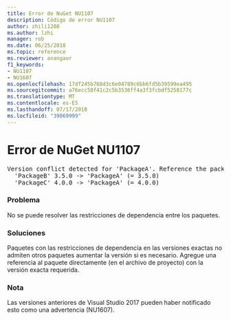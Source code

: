 ```yaml
---
title: Error de NuGet NU1107
description: Código de error NU1107
author: zhili1208
ms.author: lzhi
manager: rob
ms.date: 06/25/2018
ms.topic: reference
ms.reviewer: anangaur
f1_keywords:
- NU1107
- NU1607
ms.openlocfilehash: 17df245b768d3c6e04789c6bb6fd5b39599ea495
ms.sourcegitcommit: a76ecc58f41c2c5b3536ff4a3f3fcbdf5258177c
ms.translationtype: MT
ms.contentlocale: es-ES
ms.lasthandoff: 07/17/2018
ms.locfileid: "39069999"
---
```

# <a name="nuget-error-nu1107"></a>Error de NuGet NU1107

<pre>Version conflict detected for 'PackageA'. Reference the package directly from the project to resolve this issue.<br/>  'PackageB' 3.5.0 -> 'PackageA' (= 3.5.0)<br/>  'PackageC' 4.0.0 -> 'PackageA' (= 4.0.0)</pre>

### <a name="issue"></a>Problema
No se puede resolver las restricciones de dependencia entre los paquetes.

### <a name="solution"></a>Soluciones
Paquetes con las restricciones de dependencia en las versiones exactas no admiten otros paquetes aumentar la versión si es necesario. Agregue una referencia al paquete directamente (en el archivo de proyecto) con la versión exacta requerida.

### <a name="note"></a>Nota
Las versiones anteriores de Visual Studio 2017 pueden haber notificado esto como una advertencia (NU1607).
